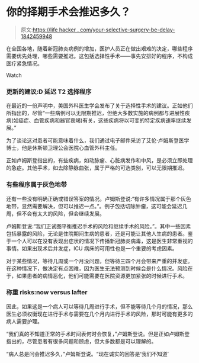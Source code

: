 # 你的择期手术会推迟多久？

> 原文:[https://life hacker . com/your-selective-surgery-be-delay-1842459948](https://lifehacker.com/how-long-will-your-elective-surgery-be-delayed-1842459948)

在全国各地，随着新冠肺炎病例的增加，医护人员正在做出艰难的决定，哪些程序需要优先处理，哪些需要推迟。这包括选择性手术——事先安排好的程序，不构成医疗紧急情况。

Watch

### 更新的建议:D 延迟 T2 选择程序

在最近的一份声明中，美国外科医生学会发布了关于选择性手术的建议。正如他们所指出的，尽管“一些病例可以无限期推迟，但绝大多数实施的病例都与进展性疾病(如癌症、血管疾病和器官衰竭)有关，这些疾病将以可变的特定疾病速率继续发展。”

为了谈论这对患者可能意味着什么，我们通过电子邮件采访了艾伦·卢姆斯登医学博士，他是休斯顿卫理公会医院心血管外科主任。

正如卢姆斯登指出的，有些疾病，如动脉瘤、心脏病发作和中风，是必须立即处理的急症。其他手术，如去除静脉曲张，属于严格的可选类别，可以无限期推迟。

### 有些程序属于灰色地带

还有一些没有明确正确或错误答案的情况。卢姆斯登说:“有许多情况属于那个灰色地带，显然需要解决，但可以推迟一点。”。例子包括切除肿瘤，这可能会延迟几周，但不会有太大的风险，但会继续发展。

卢姆斯登说:“我们正试图平衡推迟手术的风险和继续手术的风险。”。其中一些因素包括暴露的风险，无论是住院期间生病的患者，还是可能让其他人生病的患者。鉴于一个人可以在没有表现出症状的情况下传播新冠肺炎病毒，这是医生非常重视的事情。如果出现术后并发症，ICU 病床的可用性也是一个重要的考虑因素。

对于某些情况，等待几周或一个月没问题，但等待三四个月会带来严重的并发症。在这种情况下，做决定有点困难，因为医生无法预测到时候会是什么情况。风险在于，如果患者的病情恶化，他们可能需要在医院资源更加紧张的时候进行手术。

### 称重 risks:now versus lafter

因此，如果这是一个病人可以等待几周进行手术，但不能等待几个月的情况，那么医生必须权衡现在进行手术与需要在几个月内进行手术的风险，那时可能有更多的病人需要护理。

“我们真的不知道正常的手术时间表何时会恢复，”卢姆斯登说。但是正如卢姆斯登指出的，尽管患者有很多问题和顾虑，但大多数都是可以理解的。

“病人总是问会推迟多久，”卢姆斯登说。“现在诚实的回答是‘我们不知道’